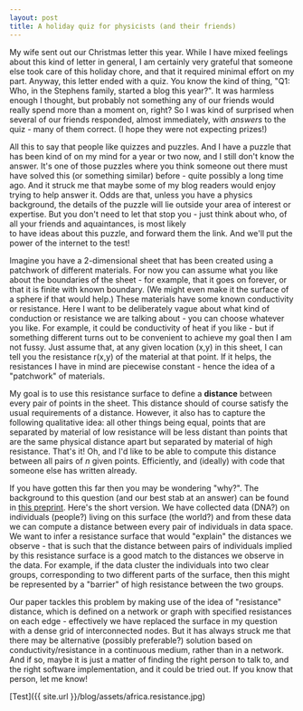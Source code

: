 ```yaml
---
layout: post
title: A holiday quiz for physicists (and their friends) 
---
```


My wife sent out our Christmas letter this year. While I have mixed
feelings about this kind of letter in general, 
I am certainly very grateful that someone else took
care of this holiday chore, and that it required minimal effort on my part.
Anyway, this letter ended with a quiz.
You know the kind of thing, "Q1: Who, in the Stephens family,
started a blog this year?". It was harmless enough I thought, but probably
not something any of our friends would really spend more than a moment
on, right? So I was kind of surprised when several of our friends responded,
almost immediately, with *answers* to the quiz - many of them correct. 
(I hope they were not expecting prizes!) 

All this to say that people like quizzes and puzzles. And I have a puzzle
that has been kind of on my mind for a year or two now, and I still
don't know the answer. It's one of those puzzles where you think someone
out there must have solved this (or something similar)
before - quite possibly a long time ago.
And it struck me that maybe some of my blog readers would
enjoy trying to help answer it. Odds are that, unless you have a physics
background, the details of the puzzle
will lie outside your 
area of interest or expertise. 
But you don't need to let that stop you - just think about who,
of all your friends and aquaintances, is most likely  
to have ideas about this puzzle, and forward them the link.
And we'll put the power of the internet to the test!

Imagine you have a 2-dimensional sheet that has been created
using a patchwork of
different materials. For now you can assume what you like about the boundaries of the sheet -
for example, that it goes on forever, or that it is finite with known boundary.
(We might even make it the surface of a sphere if that would help.)
 These materials have some known
conductivity or resistance. Here I want to be deliberately
vague about what kind of conduction or resistance we are talking
about - you can choose whatever you like. For example, it could be conductivity
of heat if you like - but if something different turns out to be convenient
to achieve my goal then I am not fussy. 
Just assume that, at any given location (x,y)
in this sheet, I can tell you the resistance r(x,y) of the material at that point. If it helps,
the resistances I have in mind are piecewise constant - hence the idea of
a "patchwork" of materials. 
 
My goal is to use this resistance surface to define a **distance** between every pair of points in the sheet. This distance should of course satisfy
the usual requirements of a distance. However, it also has to 
capture the following qualitative idea: all other things being equal,
points that are separated by material of low resistance will be less distant than points that are the same physical distance apart but separated by material of high resistance.
That's it! Oh, and I'd like to be able to compute this distance between
all pairs of $n$ given points. Efficiently, and (ideally) with code that someone else has written already. 

If you have gotten this far then you may be wondering "why?".
The background to this question (and our best stab at an answer) 
can be found in 
[this preprint](http://biorxiv.org/content/early/2014/11/26/011809).
Here's the short version. We have collected data (DNA?) on
individuals (people?) living on this surface (the world?) and from
these data we can compute a distance between every pair of individuals
in data space. We want to infer a resistance surface
that would "explain" the distances we observe - that is 
such that the distance between pairs of individuals implied by 
this resistance surface
is a good match to the distances we observe in the data. For example,
if the data cluster the individuals into two clear groups, corresponding 
to two different parts of the surface, then this might be 
represented by a "barrier" of high resistance between the two groups. 

Our paper tackles this problem by making use of the idea of "resistance" distance, which is defined on a network or graph with specified resistances
on each edge - effectively we have replaced the surface in my question
with a dense grid of interconnected nodes. But it has always struck 
me that there may be alternative
(possibly preferable?) solution based on conductivity/resistance in a continuous medium, rather than in a network.
And if so, maybe it is just a matter of
finding the right person to talk to, and the right software implementation,
and it could be tried out. If you know that person, let me know!

[Test]({{ site.url }}/blog/assets/africa.resistance.jpg)

